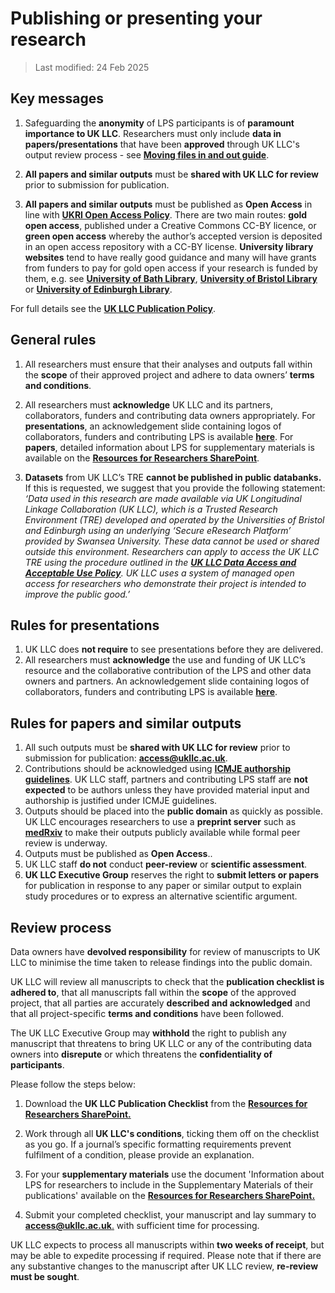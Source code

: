 # Publishing or presenting your research
>Last modified: 24 Feb 2025

## Key messages
1. Safeguarding the **anonymity** of LPS participants is of **paramount importance to UK LLC**. Researchers must only include **data in papers/presentations** that have been **approved** through UK LLC's output review process - see [**Moving files in and out guide**](MovingFilesInAndOut.md).

3. **All papers and similar outputs** must be **shared with UK LLC for review** prior to submission for publication.

4. **All papers and similar outputs** must be published as **Open Access** in line with [**UKRI Open Access Policy**](https://www.ukri.org/publications/ukri-open-access-policy/). There are two main routes: **gold open access**, published under a Creative Commons CC-BY licence, or **green open access** whereby the author’s accepted version is deposited in an open access repository with a CC-BY license. **University library websites** tend to have really good guidance and many will have grants from funders to pay for gold open access if your research is funded by them, e.g. see [**University of Bath Library**](https://library.bath.ac.uk/open-access/whatisopenaccess), [**University of Bristol Library**](https://www.bristol.ac.uk/staff/researchers/open-access/) or [**University of Edinburgh Library**](https://library.ed.ac.uk/research-support/publish-research/open-access).  

For full details see the [**UK LLC Publication Policy**](https://ukllc.ac.uk/governance).

## General rules
1. All researchers must ensure that their analyses and outputs fall within the **scope** of their approved project and adhere to data owners’ **terms and conditions**.  

2. All researchers must **acknowledge** UK LLC and its partners, collaborators, funders and contributing data owners appropriately. For **presentations**, an acknowledgement slide containing logos of collaborators, funders and contributing LPS is available [**here**](../images/UK%20LLC%20Acknowledgement%20Slide_v2.pptx). For **papers**, detailed information about LPS for supplementary materials is available on the [**Resources for Researchers SharePoint**](https://uob.sharepoint.com/teams/grp-UKLLCResourcesforResearchers/Shared%20Documents/Forms/AllItems.aspx?as=json&id=%2Fteams%2Fgrp%2DUKLLCResourcesforResearchers%2FShared%20Documents%2FGeneral&viewid=a09377b5%2Df072%2D4f89%2Db4d6%2De72a134bc7b8).

3. **Datasets** from UK LLC’s TRE **cannot be published in public databanks.** If this is requested, we suggest that you provide the following statement: 
*‘Data used in this research are made available via UK Longitudinal Linkage Collaboration (UK LLC), which is a Trusted Research Environment (TRE) developed and operated by the Universities of Bristol and Edinburgh using an underlying ‘Secure eResearch Platform’ provided by Swansea University. These data cannot be used or shared outside this environment. Researchers can apply to access the UK LLC TRE using the procedure outlined in the [***UK LLC Data Access and Acceptable Use Policy***](https://ukllc.ac.uk/governance/). UK LLC uses a system of managed open access for researchers who demonstrate their project is intended to improve the public good.’* 

## Rules for presentations
1. UK LLC does **not require** to see presentations before they are delivered.
2. All researchers must **acknowledge** the use and funding of UK LLC’s resource and the collaborative contribution of the LPS and other data owners and partners. An acknowledgement slide containing logos of collaborators, funders and contributing LPS is available [**here**](../images/UK%20LLC%20Acknowledgement%20Slide_v2.pptx).

## Rules for papers and similar outputs
1.	All such outputs must be **shared with UK LLC for review** prior to submission for publication: [**access@ukllc.ac.uk**](mailto:access@ukllc.ac.uk). 
2.	Contributions should be acknowledged using [**ICMJE authorship guidelines**](http://icmje.org/). UK LLC staff, partners and contributing LPS staff are **not expected** to be authors unless they have provided material input and authorship is justified under ICMJE guidelines.
3.	Outputs should be placed into the **public domain** as quickly as possible. UK LLC encourages researchers to use a **preprint server** such as [**medRxiv**](https://www.medrxiv.org/) to make their outputs publicly available while formal peer review is underway.
4.	Outputs must be published as **Open Access**.. 
5.	UK LLC staff **do not** conduct **peer-review** or **scientific assessment**. 
6.	**UK LLC Executive Group** reserves the right to **submit letters or papers** for publication in response to any paper or similar output to explain study procedures or to express an alternative scientific argument.

## Review process
Data owners have **devolved responsibility** for review of manuscripts to UK LLC to minimise the time taken to release findings into the public domain. 

UK LLC will review all manuscripts to check that the **publication checklist is adhered to**, that all manuscripts fall within the **scope** of the approved project, that all parties are accurately **described and acknowledged** and that all project-specific **terms and conditions** have been followed.  

The UK LLC Executive Group may **withhold** the right to publish any manuscript that threatens to bring UK LLC or any of the contributing data owners into **disrepute** or which threatens the **confidentiality of participants**.

Please follow the steps below:
1. Download the **UK LLC Publication Checklist** from the [**Resources for Researchers SharePoint.**](https://uob.sharepoint.com/teams/grp-UKLLCResourcesforResearchers/Shared%20Documents/Forms/AllItems.aspx?as=json&id=%2Fteams%2Fgrp%2DUKLLCResourcesforResearchers%2FShared%20Documents%2FGeneral&viewid=a09377b5%2Df072%2D4f89%2Db4d6%2De72a134bc7b8)

2. Work through all **UK LLC's conditions**, ticking them off on the checklist as you go. If a journal’s specific formatting requirements prevent fulfilment of a condition, please provide an explanation.
3. For your **supplementary materials** use the document 'Information about LPS for researchers to include in the Supplementary Materials of their publications' available on the [**Resources for Researchers SharePoint.**](https://uob.sharepoint.com/teams/grp-UKLLCResourcesforResearchers/Shared%20Documents/Forms/AllItems.aspx?as=json&id=%2Fteams%2Fgrp%2DUKLLCResourcesforResearchers%2FShared%20Documents%2FGeneral&viewid=a09377b5%2Df072%2D4f89%2Db4d6%2De72a134bc7b8)
4. Submit your completed checklist, your manuscript and lay summary to [**access@ukllc.ac.uk**.](mailto:access@ukllc.ac.uk) with sufficient time for processing.


UK LLC expects to process all manuscripts within **two weeks of receipt**, but may be able to expedite processing if required. Please note that if there are any substantive changes to the manuscript after UK LLC review, **re-review must be sought**.






